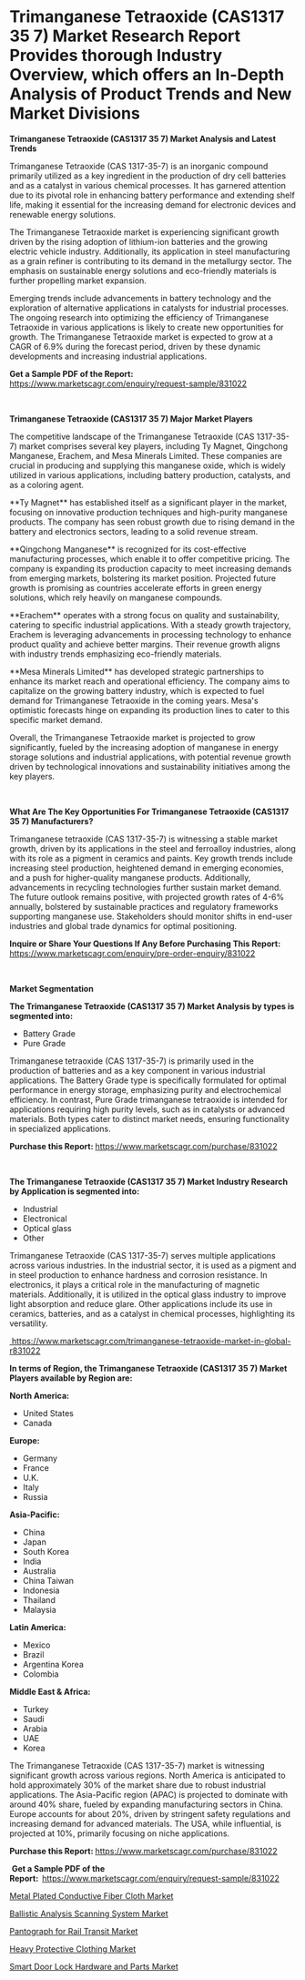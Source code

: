 <p><h1>Trimanganese Tetraoxide (CAS1317 35 7) Market Research Report Provides thorough Industry Overview, which offers an In-Depth Analysis of Product Trends and New Market Divisions</h1></p><p><strong>Trimanganese Tetraoxide (CAS1317 35 7) Market Analysis and Latest Trends</strong></p>
<p><p>Trimanganese Tetraoxide (CAS 1317-35-7) is an inorganic compound primarily utilized as a key ingredient in the production of dry cell batteries and as a catalyst in various chemical processes. It has garnered attention due to its pivotal role in enhancing battery performance and extending shelf life, making it essential for the increasing demand for electronic devices and renewable energy solutions.</p><p>The Trimanganese Tetraoxide market is experiencing significant growth driven by the rising adoption of lithium-ion batteries and the growing electric vehicle industry. Additionally, its application in steel manufacturing as a grain refiner is contributing to its demand in the metallurgy sector. The emphasis on sustainable energy solutions and eco-friendly materials is further propelling market expansion.</p><p>Emerging trends include advancements in battery technology and the exploration of alternative applications in catalysts for industrial processes. The ongoing research into optimizing the efficiency of Trimanganese Tetraoxide in various applications is likely to create new opportunities for growth. The Trimanganese Tetraoxide market is expected to grow at a CAGR of 6.9% during the forecast period, driven by these dynamic developments and increasing industrial applications.</p></p>
<p><strong>Get a Sample PDF of the Report:&nbsp;</strong> <a href="https://www.marketscagr.com/enquiry/request-sample/831022?utm_campaign=1265&utm_medium=2&utm_source=Github&utm_content=ia&utm_term=13102024&utm_id=trimanganese-tetraoxide-cas1317-35-7">https://www.marketscagr.com/enquiry/request-sample/831022</a></p>
<p>&nbsp;</p>
<p><strong>Trimanganese Tetraoxide (CAS1317 35 7) Major Market Players</strong></p>
<p><p>The competitive landscape of the Trimanganese Tetraoxide (CAS 1317-35-7) market comprises several key players, including Ty Magnet, Qingchong Manganese, Erachem, and Mesa Minerals Limited. These companies are crucial in producing and supplying this manganese oxide, which is widely utilized in various applications, including battery production, catalysts, and as a coloring agent.</p><p>**Ty Magnet** has established itself as a significant player in the market, focusing on innovative production techniques and high-purity manganese products. The company has seen robust growth due to rising demand in the battery and electronics sectors, leading to a solid revenue stream.</p><p>**Qingchong Manganese** is recognized for its cost-effective manufacturing processes, which enable it to offer competitive pricing. The company is expanding its production capacity to meet increasing demands from emerging markets, bolstering its market position. Projected future growth is promising as countries accelerate efforts in green energy solutions, which rely heavily on manganese compounds.</p><p>**Erachem** operates with a strong focus on quality and sustainability, catering to specific industrial applications. With a steady growth trajectory, Erachem is leveraging advancements in processing technology to enhance product quality and achieve better margins. Their revenue growth aligns with industry trends emphasizing eco-friendly materials.</p><p>**Mesa Minerals Limited** has developed strategic partnerships to enhance its market reach and operational efficiency. The company aims to capitalize on the growing battery industry, which is expected to fuel demand for Trimanganese Tetraoxide in the coming years. Mesa's optimistic forecasts hinge on expanding its production lines to cater to this specific market demand.</p><p>Overall, the Trimanganese Tetraoxide market is projected to grow significantly, fueled by the increasing adoption of manganese in energy storage solutions and industrial applications, with potential revenue growth driven by technological innovations and sustainability initiatives among the key players.</p></p>
<p>&nbsp;</p>
<p><strong>What Are The Key Opportunities For Trimanganese Tetraoxide (CAS1317 35 7) Manufacturers?</strong></p>
<p><p>Trimanganese tetraoxide (CAS 1317-35-7) is witnessing a stable market growth, driven by its applications in the steel and ferroalloy industries, along with its role as a pigment in ceramics and paints. Key growth trends include increasing steel production, heightened demand in emerging economies, and a push for higher-quality manganese products. Additionally, advancements in recycling technologies further sustain market demand. The future outlook remains positive, with projected growth rates of 4-6% annually, bolstered by sustainable practices and regulatory frameworks supporting manganese use. Stakeholders should monitor shifts in end-user industries and global trade dynamics for optimal positioning.</p></p>
<p><strong>Inquire or Share Your Questions If Any Before Purchasing This Report:</strong> <a href="https://www.marketscagr.com/enquiry/pre-order-enquiry/831022?utm_campaign=1265&utm_medium=2&utm_source=Github&utm_content=ia&utm_term=13102024&utm_id=trimanganese-tetraoxide-cas1317-35-7">https://www.marketscagr.com/enquiry/pre-order-enquiry/831022</a></p>
<p>&nbsp;</p>
<p><strong>Market Segmentation</strong></p>
<p><strong>The Trimanganese Tetraoxide (CAS1317 35 7) Market Analysis by types is segmented into:</strong></p>
<p><ul><li>Battery Grade</li><li>Pure Grade</li></ul></p>
<p><p>Trimanganese tetraoxide (CAS 1317-35-7) is primarily used in the production of batteries and as a key component in various industrial applications. The Battery Grade type is specifically formulated for optimal performance in energy storage, emphasizing purity and electrochemical efficiency. In contrast, Pure Grade trimanganese tetraoxide is intended for applications requiring high purity levels, such as in catalysts or advanced materials. Both types cater to distinct market needs, ensuring functionality in specialized applications.</p></p>
<p><strong>Purchase this Report:&nbsp;</strong><a href="https://www.marketscagr.com/purchase/831022?utm_campaign=1265&utm_medium=2&utm_source=Github&utm_content=ia&utm_term=13102024&utm_id=trimanganese-tetraoxide-cas1317-35-7">https://www.marketscagr.com/purchase/831022</a></p>
<p>&nbsp;</p>
<p><strong>The Trimanganese Tetraoxide (CAS1317 35 7) Market Industry Research by Application is segmented into:</strong></p>
<p><ul><li>Industrial</li><li>Electronical</li><li>Optical glass</li><li>Other</li></ul></p>
<p><p>Trimanganese Tetraoxide (CAS 1317-35-7) serves multiple applications across various industries. In the industrial sector, it is used as a pigment and in steel production to enhance hardness and corrosion resistance. In electronics, it plays a critical role in the manufacturing of magnetic materials. Additionally, it is utilized in the optical glass industry to improve light absorption and reduce glare. Other applications include its use in ceramics, batteries, and as a catalyst in chemical processes, highlighting its versatility.</p></p>
<p><a href="https://www.marketscagr.com/trimanganese-tetraoxide-market-in-global-r831022?utm_campaign=1265&utm_medium=2&utm_source=Github&utm_content=ia&utm_term=13102024&utm_id=trimanganese-tetraoxide-cas1317-35-7">&nbsp;https://www.marketscagr.com/trimanganese-tetraoxide-market-in-global-r831022</a></p>
<p><strong>In terms of Region, the Trimanganese Tetraoxide (CAS1317 35 7) Market Players available by Region are:</strong></p>
<p>
    <p> <strong> North America: </strong>
        <ul>
            <li>United States</li>
            <li>Canada</li>
        </ul>
        </p> 
    <p> <strong> Europe: </strong>
        <ul>
            <li>Germany</li>
            <li>France</li>
            <li>U.K.</li>
            <li>Italy</li>
            <li>Russia</li>
        </ul>
        </p> 
    <p> <strong> Asia-Pacific: </strong>
        <ul>
            <li>China</li>
            <li>Japan</li>
            <li>South Korea</li>
            <li>India</li>
            <li>Australia</li>
            <li>China Taiwan</li>
            <li>Indonesia</li>
            <li>Thailand</li>
            <li>Malaysia</li>
        </ul>
        </p> 
    <p> <strong> Latin America: </strong>
        <ul>
            <li>Mexico</li>
            <li>Brazil</li>
            <li>Argentina Korea</li>
            <li>Colombia</li>
        </ul>
        </p> 
    <p> <strong> Middle East & Africa: </strong>
        <ul>
            <li>Turkey</li>
            <li>Saudi</li>
            <li>Arabia</li>
            <li>UAE</li>
            <li>Korea</li>
        </ul>
    </p>
    </p>
<p><p>The Trimanganese Tetraoxide (CAS 1317-35-7) market is witnessing significant growth across various regions. North America is anticipated to hold approximately 30% of the market share due to robust industrial applications. The Asia-Pacific region (APAC) is projected to dominate with around 40% share, fueled by expanding manufacturing sectors in China. Europe accounts for about 20%, driven by stringent safety regulations and increasing demand for advanced materials. The USA, while influential, is projected at 10%, primarily focusing on niche applications.</p></p>
<p><strong>Purchase this Report: </strong><a href="https://www.marketscagr.com/purchase/831022?utm_campaign=1265&utm_medium=2&utm_source=Github&utm_content=ia&utm_term=13102024&utm_id=trimanganese-tetraoxide-cas1317-35-7">https://www.marketscagr.com/purchase/831022</a></p>
<p>&nbsp;<strong>Get a Sample PDF of the Report:&nbsp;&nbsp;</strong><a href="https://www.marketscagr.com/enquiry/request-sample/831022?utm_campaign=1265&utm_medium=2&utm_source=Github&utm_content=ia&utm_term=13102024&utm_id=trimanganese-tetraoxide-cas1317-35-7">https://www.marketscagr.com/enquiry/request-sample/831022</a></p>
<p><strong></strong></p>
<p><p><a href="https://www.linkedin.com/pulse/global-metal-plated-conductive-fiber-cloth-market-sector-pgxaf?utm_campaign=1265&utm_medium=2&utm_source=Github&utm_content=ia&utm_term=13102024&utm_id=trimanganese-tetraoxide-cas1317-35-7">Metal Plated Conductive Fiber Cloth Market</a></p><p><a href="https://www.linkedin.com/pulse/decoding-ballistic-analysis-scanning-system-industry-dynamics-07f3c?utm_campaign=1265&utm_medium=2&utm_source=Github&utm_content=ia&utm_term=13102024&utm_id=trimanganese-tetraoxide-cas1317-35-7">Ballistic Analysis Scanning System Market</a></p><p><a href="https://www.linkedin.com/pulse/regional-adaptations-global-pantograph-rail-transit-market-trends-yvpmc?utm_campaign=1265&utm_medium=2&utm_source=Github&utm_content=ia&utm_term=13102024&utm_id=trimanganese-tetraoxide-cas1317-35-7">Pantograph for Rail Transit Market</a></p><p><a href="https://www.linkedin.com/pulse/heavy-protective-clothing-market-global-share-ranking-overall-rnere?utm_campaign=1265&utm_medium=2&utm_source=Github&utm_content=ia&utm_term=13102024&utm_id=trimanganese-tetraoxide-cas1317-35-7">Heavy Protective Clothing Market</a></p><p><a href="https://www.linkedin.com/pulse/smart-door-lock-hardware-parts-market-growth-segmentation-4ygue?utm_campaign=1265&utm_medium=2&utm_source=Github&utm_content=ia&utm_term=13102024&utm_id=trimanganese-tetraoxide-cas1317-35-7">Smart Door Lock Hardware and Parts Market</a></p></p>